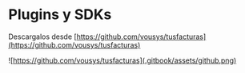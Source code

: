 # Plugins y SDKs

Descargalos desde [https://github.com/vousys/tusfacturas](https://github.com/vousys/tusfacturas)

![https://github.com/vousys/tusfacturas](.gitbook/assets/github.png)

